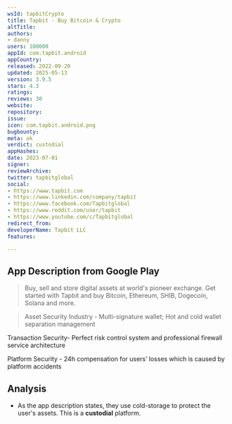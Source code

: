 ```yaml
---
wsId: tapbitCrypto
title: Tapbit - Buy Bitcoin & Crypto
altTitle: 
authors:
- danny
users: 100000
appId: com.tapbit.android
appCountry: 
released: 2022-09-20
updated: 2025-05-13
version: 3.9.5
stars: 4.3
ratings: 
reviews: 30
website: 
repository: 
issue: 
icon: com.tapbit.android.png
bugbounty: 
meta: ok
verdict: custodial
appHashes: 
date: 2023-07-01
signer: 
reviewArchive: 
twitter: tapbitglobal
social:
- https://www.tapbit.com
- https://www.linkedin.com/company/tapbit
- https://www.facebook.com/Tapbitglobal
- https://www.reddit.com/user/tapbit
- https://www.youtube.com/c/Tapbitglobal
redirect_from: 
developerName: Tapbit LLC
features: 

---
```


## App Description from Google Play

> Buy, sell and store digital assets at world's pioneer exchange. Get started with Tapbit and buy Bitcoin, Ethereum, SHIB, Dogecoin, Solana and more.

> Asset Security Industry - Multi-signature wallet; Hot and cold wallet separation management
>
Transaction Security- Perfect risk control system and professional firewall service architecture
>
Platform Security - 24h compensation for users’ losses which is caused by platform accidents

## Analysis

- As the app description states, they use cold-storage to protect the user's assets. This is a **custodial** platform.
